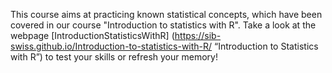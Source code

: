 This course aims at practicing known statistical concepts, which have been covered in our course "Introduction to statistics with R". Take a look at the webpage [IntroductionStatisticsWithR] (https://sib-swiss.github.io/Introduction-to-statistics-with-R/ “Introduction to Statistics with R”)  to test your skills or refresh your memory!




